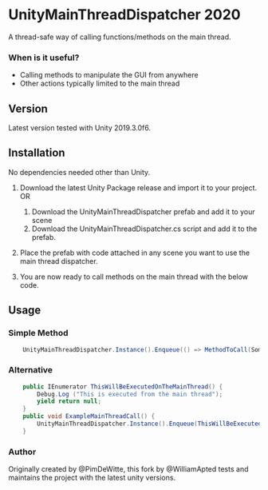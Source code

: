 # UnityMainThreadDispatcher 2020

A thread-safe way of calling functions/methods on the main thread.

### When is it useful?

* Calling methods to manipulate the GUI from anywhere
* Other actions typically limited to the main thread

## Version
Latest version tested with Unity 2019.3.0f6.

## Installation

No dependencies needed other than Unity. 

1. Download the latest Unity Package release and import it to your project.\
	OR
	1. Download the UnityMainThreadDispatcher prefab and add it to your scene
	2. Download the UnityMainThreadDispatcher.cs script and add it to the prefab.

3. Place the prefab with code attached in any scene you want to use the main thread dispatcher. 

4. You are now ready to call methods on the main thread with the below code.

## Usage

###  Simple Method

```C#
	UnityMainThreadDispatcher.Instance().Enqueue(() => MethodToCall(SomeInput));
```

### Alternative

```C#
	public IEnumerator ThisWillBeExecutedOnTheMainThread() {
		Debug.Log ("This is executed from the main thread");
		yield return null;
	}
	public void ExampleMainThreadCall() {
		UnityMainThreadDispatcher.Instance().Enqueue(ThisWillBeExecutedOnTheMainThread()); 
	}
```

### Author
Originally created by @PimDeWitte, this fork by @WilliamApted tests and maintains the project with the latest unity versions. 






 
